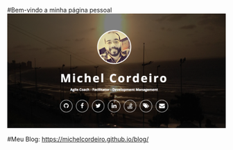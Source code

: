 
#Bem-vindo a minha página pessoal
![Michel Cordeiro](/imgs/profile.png)

#Meu Blog: https://michelcordeiro.github.io/blog/
